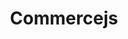 ---
title: Commercejs
website: https://commercejs.com/
description: Commerce.js is a Headless commerce engine that gives businesses the freedom to innovate and grow.
tool: ["Commerce"]
draft: false
---
